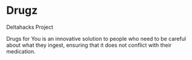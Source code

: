 # Drugz
Deltahacks Project

Drugs for You is an innovative solution to people who need to be careful about what they ingest, ensuring that it does not conflict with their medication.
